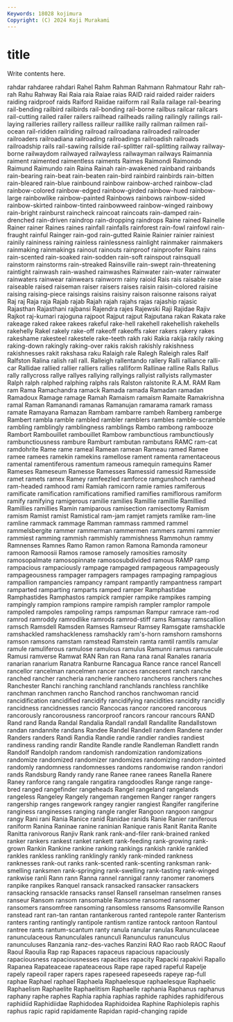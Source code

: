 ```yaml
---
Keywords: 18028 kojimura
Copyright: (C) 2024 Koji Murakami
---
```


# title

Write contents here.



rahdar rahdaree rahdari Rahel Rahm
Rahman Rahmann Rahmatour Rahr rah-rah Rahu Rahway Rai Raia raia
Raiae raias RAID raid raided raider raiders raiding raidproof raids
Raiford Raiidae raiiform rail Raila railage rail-bearing rail-bending railbird railbirds
rail-bonding rail-borne railbus railcar railcars rail-cutting railed railer railers railhead
railheads railing railingly railings rail-laying railleries raillery railless railleur raillike
railly railman railmen rail-ocean rail-ridden railriding railroad railroadana railroaded railroader
railroaders railroadiana railroading railroadings railroadish railroads railroadship rails rail-sawing railside
rail-splitter rail-splitting railway railway-borne railwaydom railwayed railwayless railwayman railways Raimannia
raiment raimented raimentless raiments Raimes Raimondi Raimondo Raimund Raimundo rain
Raina Rainah rain-awakened rainband rainbands rain-bearing rain-beat rain-beaten rain-bird rainbird
rainbirds rain-bitten rain-bleared rain-blue rainbound rainbow rainbow-arched rainbow-clad rainbow-colored rainbow-edged
rainbow-girded rainbow-hued rainbow-large rainbowlike rainbow-painted Rainbows rainbows rainbow-sided rainbow-skirted rainbow-tinted
rainbowweed rainbow-winged rainbowy rain-bright rainburst raincheck raincoat raincoats rain-damped rain-drenched
rain-driven raindrop rain-dropping raindrops Raine rained Rainelle Rainer rainer Raines
raines rainfall rainfalls rainforest rain-fowl rainfowl rain-fraught rainful Rainger rain-god
rain-gutted Rainie Rainier rainier rainiest rainily raininess raining rainless rainlessness
rainlight rainmaker rainmakers rainmaking rainmakings rainout rainouts rainproof rainproofer Rains
rains rain-scented rain-soaked rain-sodden rain-soft rainspout rainsquall rainstorm rainstorms rain-streaked
Rainsville rain-swept rain-threatening raintight rainwash rain-washed rainwashes Rainwater rain-water rainwater
rainwaters rainwear rainwears rainworm rainy raioid Rais rais raisable raise
raiseable raised raiseman raiser raisers raises raisin raisin-colored raisine raising
raising-piece raisings raisins raisiny raison raisonne raisons raiyat Raj raj
Raja raja Rajab rajab Rajah rajah rajahs rajas rajaship rajasic
Rajasthan Rajasthani rajbansi Rajendra rajes Rajewski Raji Rajidae Rajiv Rajkot
raj-kumari rajoguna rajpoot Rajput rajput Rajputana rakan Rakata rake rakeage
raked rakee rakees rakeful rake-hell rakehell rakehellish rakehells rakehelly Rakel
rakely rake-off rakeoff rakeoffs raker rakers rakery rakes rakeshame rakesteel
rakestele rake-teeth rakh raki Rakia rakija rakily raking raking-down rakingly
raking-over rakis rakish rakishly rakishness rakishnesses rakit rakshasa raku Ralaigh
rale Ralegh Raleigh rales Ralf Ralfston Ralina ralish rall rall.
Ralleigh rallentando rallery Ralli ralliance ralli-car Rallidae rallied rallier ralliers
rallies ralliform Rallinae ralline Ralls Rallus rally rallycross rallye rallyes
rallying rallyings rallyist rallyists rallymaster Ralph ralph ralphed ralphing ralphs
rals Ralston ralstonite R.A.M. RAM Ram ram Rama Ramachandra ramack
Ramada ramada Ramadan ramadan Ramadoux Ramage ramage Ramah Ramaism ramaism
Ramaite Ramakrishna ramal Raman Ramanandi ramanas Ramanujan ramarama ramark ramass
ramate Ramayana Ramazan Rambam rambarre rambeh Ramberg ramberge Rambert rambla
ramble rambled rambler ramblers rambles ramble-scramble rambling ramblingly ramblingness ramblings
Rambo rambong rambooze Rambort Rambouillet rambouillet Rambow rambunctious rambunctiously rambunctiousness
rambure Ramburt rambutan rambutans RAMC ram-cat ramdohrite Rame rame rameal
Ramean ramean Rameau ramed Ramee ramee ramees ramekin ramekins ramellose
rament ramenta ramentaceous ramental ramentiferous ramentum rameous ramequin ramequins Ramer
Rameses Rameseum Ramesse Ramesses Ramessid ramessid Ramesside ramet ramets ramex
Ramey ramfeezled ramforce ramgunshoch ramhead ram-headed ramhood rami Ramiah ramicorn
ramie ramies ramiferous ramificate ramification ramifications ramified ramifies ramiflorous ramiform
ramify ramifying ramigerous ramilie ramilies Ramillie ramillie Ramillied Ramillies ramillies
Ramin ramiparous ramisection ramisectomy Ramism ramism Ramist ramist Ramistical ram-jam
ramjet ramjets ramlike ram-line ramline rammack rammage Ramman rammass rammed
rammel rammelsbergite rammer rammerman rammermen rammers rammi rammier rammiest ramming
rammish rammishly rammishness Rammohun rammy Ramnenses Ramnes Ramo Ramon ramon
Ramona Ramonda ramoneur ramoon Ramoosii Ramos ramose ramosely ramosities ramosity
ramosopalmate ramosopinnate ramososubdivided ramous RAMP ramp rampacious rampaciously rampage rampaged
rampageous rampageously rampageousness rampager rampagers rampages rampaging rampagious rampallion rampancies
rampancy rampant rampantly rampantness rampart ramparted ramparting ramparts ramped ramper
Ramphastidae Ramphastides Ramphastos rampick rampier rampike rampikes ramping rampingly rampion
rampions rampire rampish rampler ramplor rampole rampoled rampoles rampoling ramps
rampsman Rampur ramrace ram-rod ramrod ramroddy ramrodlike ramrods ramrod-stiff rams
Ramsay ramscallion ramsch Ramsdell Ramsden Ramses Ramseur Ramsey Ramsgate ramshackle
ramshackled ramshackleness ramshackly ram's-horn ramshorn ramshorns ramson ramsons ramstam ramstead
Ramstein ramta ramtil ramtils ramular ramule ramuliferous ramulose ramulous ramulus
Ramunni ramus ramuscule Ramusi ramverse Ramwat RAN Ran ran Rana
rana ranal Ranales ranaria ranarian ranarium Ranatra Ranburne Rancagua Rance
rance rancel Rancell rancellor rancelman rancelmen rancer rances rancescent ranch
ranche ranched rancher rancheria rancherie ranchero rancheros ranchers ranches Ranchester
Ranchi ranching ranchland ranchlands ranchless ranchlike ranchman ranchmen rancho Ranchod
ranchos ranchwoman rancid rancidification rancidified rancidify rancidifying rancidities rancidity rancidly
rancidness rancidnesses rancio Rancocas rancor rancored rancorous rancorously rancorousness rancorproof
rancors rancour rancours RAND Rand rand Randa Randal Randalia Randall
randall Randallite Randallstown randan randannite randans Randee Randel Randell randem
Randene rander Randers randers Randi Randia Randie randie randier randies
randiest randiness randing randir Randite Randle randle Randleman Randlett randn
Randolf Randolph random randomish randomization randomizations randomize randomized randomizer randomizes
randomizing random-jointed randomly randomness randomnesses randoms randomwise randon randori rands
Randsburg Randy randy rane Ranee ranee ranees Ranella Ranere Raney
ranforce rang rangale rangatira rangdoodles Range range range-bred ranged rangefinder
rangeheads Rangel rangeland rangelands rangeless Rangeley Rangely rangeman rangemen Ranger
ranger rangers rangership ranges rangework rangey rangier rangiest Rangifer rangiferine
ranginess ranginesses ranging rangle rangler Rangoon rangoon rangpur rangy Rani
rani Rania Ranice ranid Ranidae ranids Ranie Ranier raniferous raniform
Ranina Raninae ranine raninian Ranique ranis Ranit Ranita Ranite Ranitta
ranivorous Ranjiv Rank rank rank-and-filer rank-brained ranked ranker rankers rankest
ranket rankett rank-feeding rank-growing rank-grown Rankin Rankine rankine ranking rankings
rankish rankle rankled rankles rankless rankling ranklingly rankly rank-minded rankness
ranknesses rank-out ranks rank-scented rank-scenting ranksman rank-smelling ranksmen rank-springing rank-swelling
rank-tasting rank-winged rankwise ranli Rann rann Ranna rannel rannigal ranny
ranomer ranomers ranpike ranpikes Ranquel ransack ransacked ransacker ransackers ransacking
ransackle ransacks ransel Ransell ranselman ranselmen ranses ranseur Ransom ransom
ransomable Ransome ransomed ransomer ransomers ransomfree ransoming ransomless ransoms Ransomville
Ranson ranstead rant ran-tan rantan rantankerous ranted rantepole ranter Ranterism
ranters ranting rantingly rantipole rantism rantize rantock rantoon Rantoul rantree
rants rantum-scantum ranty ranula ranular ranulas Ranunculaceae ranunculaceous Ranunculales ranunculi
Ranunculus ranunculus ranunculuses Ranzania ranz-des-vaches Ranzini RAO Rao raob RAOC
Raouf Raoul Raoulia Rap rap Rapaces rapaceus rapacious rapaciously rapaciousness
rapaciousnesses rapacities rapacity Rapacki rapakivi Rapallo Rapanea Rapateaceae rapateaceous Rape
rape raped rapeful Rapelje rapely rapeoil raper rapers rapes rapeseed
rapeseeds rapeye rap-full raphae Raphael raphael Raphaela Raphaelesque raphaelesque Raphaelic
Raphaelism Raphaelite Raphaelitism Raphaelle raphania Raphanus raphanus raphany raphe raphes
Raphia raphia raphias raphide raphides raphidiferous raphidiid Raphidiidae Raphidodea Raphidoidea
Raphine Raphiolepis raphis raphus rapic rapid rapidamente Rapidan rapid-changing rapide
